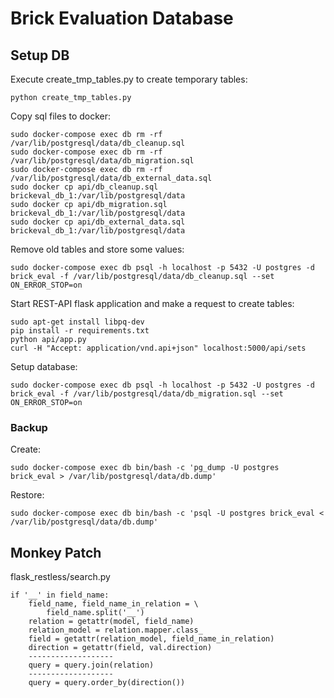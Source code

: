# Brick Evaluation Database


## Setup DB

Execute create_tmp_tables.py to create temporary tables:
```
python create_tmp_tables.py
```

Copy sql files to docker:
```
sudo docker-compose exec db rm -rf /var/lib/postgresql/data/db_cleanup.sql
sudo docker-compose exec db rm -rf /var/lib/postgresql/data/db_migration.sql
sudo docker-compose exec db rm -rf /var/lib/postgresql/data/db_external_data.sql
sudo docker cp api/db_cleanup.sql brickeval_db_1:/var/lib/postgresql/data
sudo docker cp api/db_migration.sql brickeval_db_1:/var/lib/postgresql/data
sudo docker cp api/db_external_data.sql brickeval_db_1:/var/lib/postgresql/data
```

Remove old tables and store some values:
```
sudo docker-compose exec db psql -h localhost -p 5432 -U postgres -d brick_eval -f /var/lib/postgresql/data/db_cleanup.sql --set ON_ERROR_STOP=on
```

Start REST-API flask application and make a request to create tables:
```
sudo apt-get install libpq-dev
pip install -r requirements.txt
python api/app.py
curl -H "Accept: application/vnd.api+json" localhost:5000/api/sets
```

Setup database:
```
sudo docker-compose exec db psql -h localhost -p 5432 -U postgres -d brick_eval -f /var/lib/postgresql/data/db_migration.sql --set ON_ERROR_STOP=on
```


### Backup

Create:
```
sudo docker-compose exec db bin/bash -c 'pg_dump -U postgres brick_eval > /var/lib/postgresql/data/db.dump'
```

Restore:
```
sudo docker-compose exec db bin/bash -c 'psql -U postgres brick_eval < /var/lib/postgresql/data/db.dump'
```



## Monkey Patch
flask_restless/search.py

```
if '__' in field_name:
    field_name, field_name_in_relation = \
        field_name.split('__')
    relation = getattr(model, field_name)
    relation_model = relation.mapper.class_
    field = getattr(relation_model, field_name_in_relation)
    direction = getattr(field, val.direction)
    -------------------
    query = query.join(relation)
    -------------------
    query = query.order_by(direction())
```

